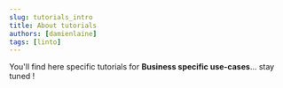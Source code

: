 ```yaml
---
slug: tutorials_intro
title: About tutorials
authors: [damienlaine]
tags: [linto]
---
```



You'll find here specific tutorials for **Business specific use-cases**... stay tuned !